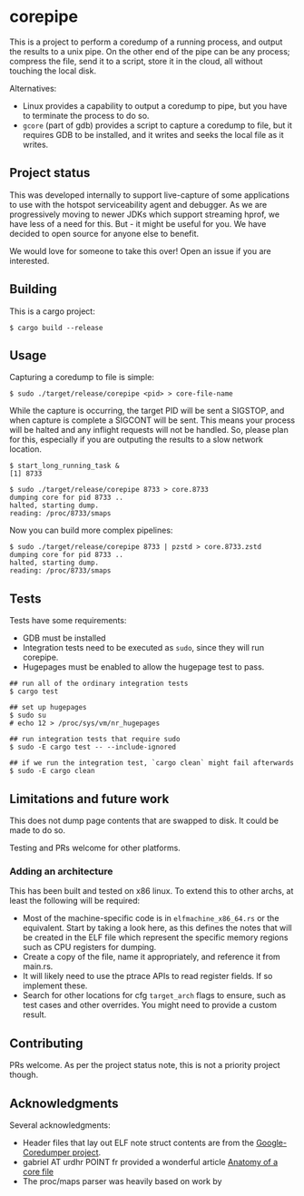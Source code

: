 # corepipe

This is a project to perform a coredump of a running process, and output
the results to a unix pipe. On the other end of the pipe can be any process;
compress the file, send it to a script, store it in the cloud, all without
touching the local disk.

Alternatives:
- Linux provides a capability to output a coredump to pipe, but you have to
  terminate the process to do so.
- `gcore` (part of gdb) provides a script to capture a coredump to file, but
  it requires GDB to be installed, and it writes and seeks the local file as
  it writes.

## Project status

This was developed internally to support live-capture of some applications
to use with the hotspot serviceability agent and debugger. As we are
progressively moving to newer JDKs which support streaming hprof, we have
less of a need for this.  But - it might be useful for you. We have decided
to open source for anyone else to benefit.

We would love for someone to take this over! Open an issue if you are
interested.

## Building

This is a cargo project:

```shell
$ cargo build --release
```

## Usage

Capturing a coredump to file is simple:
```shell
$ sudo ./target/release/corepipe <pid> > core-file-name
```

While the capture is occurring, the target PID will be sent a SIGSTOP, and when
capture is complete a SIGCONT will be sent. This means your process will be
halted and any inflight requests will not be handled. So, please plan for this,
especially if you are outputing the results to a slow network location.

```shell
$ start_long_running_task &
[1] 8733

$ sudo ./target/release/corepipe 8733 > core.8733
dumping core for pid 8733 ..
halted, starting dump.
reading: /proc/8733/smaps
```

Now you can build more complex pipelines:
```shell
$ sudo ./target/release/corepipe 8733 | pzstd > core.8733.zstd
dumping core for pid 8733 ..
halted, starting dump.
reading: /proc/8733/smaps
```

## Tests

Tests have some requirements:
- GDB must be installed
- Integration tests need to be executed as `sudo`, since they will run corepipe.
- Hugepages must be enabled to allow the hugepage test to pass.

```shell
## run all of the ordinary integration tests
$ cargo test

## set up hugepages
$ sudo su
# echo 12 > /proc/sys/vm/nr_hugepages

## run integration tests that require sudo
$ sudo -E cargo test -- --include-ignored

## if we run the integration test, `cargo clean` might fail afterwards
$ sudo -E cargo clean
```

## Limitations and future work

This does not dump page contents that are swapped to disk. It could be made
to do so.

Testing and PRs welcome for other platforms.

### Adding an architecture

This has been built and tested on x86 linux. To extend this to other archs,
at least the following will be required:
- Most of the machine-specific code is in `elfmachine_x86_64.rs` or the
  equivalent. Start by taking a look here, as this defines the notes that
  will be created in the ELF file which represent the specific memory
  regions such as CPU registers for dumping.
- Create a copy of the file, name it appropriately, and reference it from
  main.rs.
- It will likely need to use the ptrace APIs to read register fields. If so
  implement these.
- Search for other locations for cfg `target_arch` flags to ensure, such
  as test cases and other overrides. You might need to provide a custom
  result.

## Contributing

PRs welcome. As per the project status note, this is not a priority project
though.

## Acknowledgments

Several acknowledgments:
- Header files that lay out ELF note struct contents are from the 
  [Google-Coredumper project](https://code.google.com/archive/p/google-coredumper/).
- gabriel AT urdhr POINT fr provided a wonderful article
  [Anatomy of a core file](https://www.gabriel.urdhr.fr/2015/05/29/core-file/)
- The proc/maps parser was heavily based on work by 
